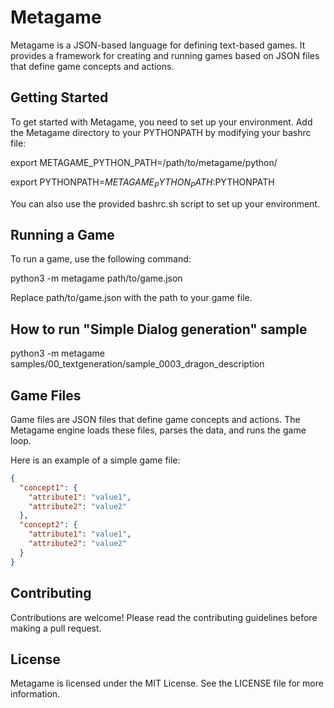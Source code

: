 # Metagame

Metagame is a JSON-based language for defining text-based games. It provides a framework for creating and running games based on JSON files that define game concepts and actions.

## Getting Started

To get started with Metagame, you need to set up your environment. Add the Metagame directory to your PYTHONPATH by modifying your bashrc file:

export METAGAME_PYTHON_PATH=/path/to/metagame/python/

export PYTHONPATH=$METAGAME_PYTHON_PATH:$PYTHONPATH

You can also use the provided bashrc.sh script to set up your environment.

## Running a Game

To run a game, use the following command:

python3 -m metagame path/to/game.json

Replace path/to/game.json with the path to your game file.

## How to run "Simple Dialog generation" sample

python3 -m metagame samples/00_textgeneration/sample_0003_dragon_description

## Game Files

Game files are JSON files that define game concepts and actions. The Metagame engine loads these files, parses the data, and runs the game loop.

Here is an example of a simple game file:

```json
{
  "concept1": {
    "attribute1": "value1",
    "attribute2": "value2"
  },
  "concept2": {
    "attribute1": "value1",
    "attribute2": "value2"
  }
}
```


## Contributing

Contributions are welcome! Please read the contributing guidelines before making a pull request.

## License

Metagame is licensed under the MIT License. See the LICENSE file for more information.
